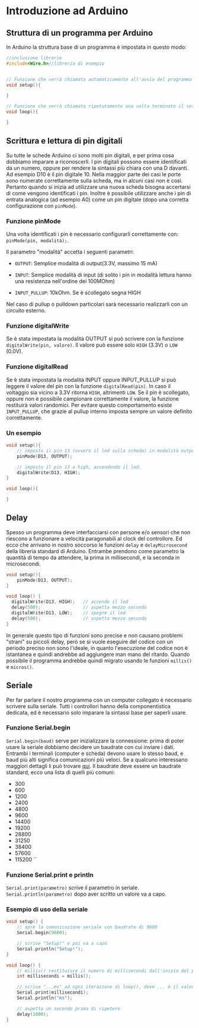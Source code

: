 # Introduzione ad Arduino

## Struttura di un programma per Arduino

In Arduino la struttura base di un programma è impostata in questo modo:
```cpp
//inclusione librerie
#include<Wire.h>//libreria di esempio


// Funzione che verrà chiamata automaticamente all'avvio del programma
void setup(){

}

// Funzione che verrà chiamata ripetutamente una volta terminato il setup
void loop(){

}

```

## Scrittura e lettura di pin digitali

Su tutte le schede Arduino ci sono molti pin digitali, e per prima cosa dobbiamo imparare a riconoscerli.
I pin digitali possono essere identificati da un numero, oppure per rendere la sintassi più chiara con una D davanti. Ad esempio D10 è il pin digitale 10. Nella maggior parte dei casi le porte sono numerate correttamente sulla scheda, ma in alcuni casi non è così. Pertanto quando si inizia ad utilizzare una nuova scheda bisogna accertarsi di come vengono identificati i pin.
Inoltre è possibile utilizzare anche i pin di entrata analogica (ad esempio A0) come un pin digitale (dopo una corretta configurazione con `pinMode`).


### Funzione pinMode
Una volta identificati i pin è necessario configurarli correttamente con: `pinMode(pin, modalità);`.

Il parametro "modalità" accetta i seguenti parametri:
- `OUTPUT`: Semplice modalità di output(3.3V, massimo 15 mA)
- `INPUT`: Semplice modalità di input (di solito i pin in modalità lettura hanno una resistenza nell'ordine dei 100MOhm) 

- `INPUT_PULLUP`: 10kOhm. Se è scollegato segna HIGH

Nel caso di pullup o pulldown particolari sarà necessario realizzarli con un circuito esterno.

### Funzione digitalWrite

Se è stata impostata la modalità OUTPUT si può scrivere con la funzione `digitalWrite(pin, valore)`. Il valore può essere solo `HIGH` (3.3V) o `LOW` (0.0V).

### Funzione digitalRead

Se è stata impostata la modalità INPUT oppure INPUT_PULLUP si può leggere il valore del pin con la funzione `digitalRead(pin)`.
In caso il voltaggio sia vicino a 3.3V ritorna `HIGH`, altrimenti `LOW`.
Se il pin è scollegato, oppure non è possibile campionare correttamente il valore, la funzione restituirà valori randomici. Per evitare questo comportamento esiste `INPUT_PULLUP`, che grazie al pullup interno imposta sempre un valore definito correttamente.

### Un esempio

```cpp
void setup(){
	// imposto il pin 13 (ovvero il led sulla scheda) in modalità output
	pinMode(D13, OUTPUT);

	// imposto il pin 13 a high, accendendo il led.
	digitalWrite(D13, HIGH);
}

void loop(){

}
```

## Delay
Spesso un programma deve interfacciarsi con persone e/o sensori che non riescono a funzionare a velocità paragonabili al clock del controllore. Ed ecco che arrivano in nostro soccorso le funzioni `delay` e `delayMicrosecond` della libreria standard di Arduino. Entrambe prendono come parametro la quantità di tempo da attendere, la prima in millisecondi, e la seconda in microsecondi.
```cpp
void setup(){
	pinMode(D13, OUTPUT);
}

void loop() {
  digitalWrite(D13, HIGH);   // accende il led
  delay(500);                // aspetta mezzo secondo
  digitalWrite(D13, LOW);    // spegne il led
  delay(500);                // aspetta mezzo secondo
}
```
In generale questo tipo di funzioni sono precise e non causano problemi "strani" su piccoli delay, però se si vuole eseguire del codice con un periodo preciso non sono l'ideale, in quanto l'esecuzione del codice non è istantanea e quindi andrebbe ad aggiungere man mano del ritardo. Quando possibile il programma andrebbe quindi migrato usando le funzioni `millis()` e `micros()`.

## Seriale

Per far parlare il nostro programma con un computer collegato è necessario scrivere sulla seriale.
Tutti i controllori hanno della componentistica dedicata, ed è necessario solo imparare la sintassi base per saperli usare.

### Funzione Serial.begin
`Serial.begin(baud)` serve per inizializzare la connessione: prima di poter usare la seriale dobbiamo decidere un baudrate con cui inviare i dati.
Entrambi i terminali (computer e scheda) devono usare lo stesso baud, e baud più alti significa comunicazioni più veloci. Se a qualcuno interessano maggiori dettagli li può trovare [qui](https://www.arduino.cc/reference/en/language/functions/communication/serial/begin/). Il baudrate deve essere un baudrate standard, ecco una lista di quelli più comuni:

- 300
- 600
- 1200
- 2400
- 4800
- 9600
- 14400
- 19200
- 28800
- 31250
- 38400
- 57600
- 115200
``
### Funzione Serial.print e println
`Serial.print(parametro)` scrive il parametro in seriale. `Serial.println(parametro)` dopo aver scritto un valore va a capo.

### Esempio di uso della seriale
```cpp
void setup() {
	// apre la comunicazione seriale con baudrate di 9600
	Serial.begin(9600);

	// scrive "Setup!" e poi va a capo
	Serial.println("Setup!");
}

void loop() {
	// millis() restituisce il numero di millisecondi dall'inizio del programma
	int millisecondi = millis();

	// scrive "...ms" ad ogni iterazione di loop(), dove ... è il valore ottenuto qui sopra
	Serial.print(millisecondi);
	Serial.println("ms");

	// aspetta un secondo prima di ripetere
	delay(1000);
}
```